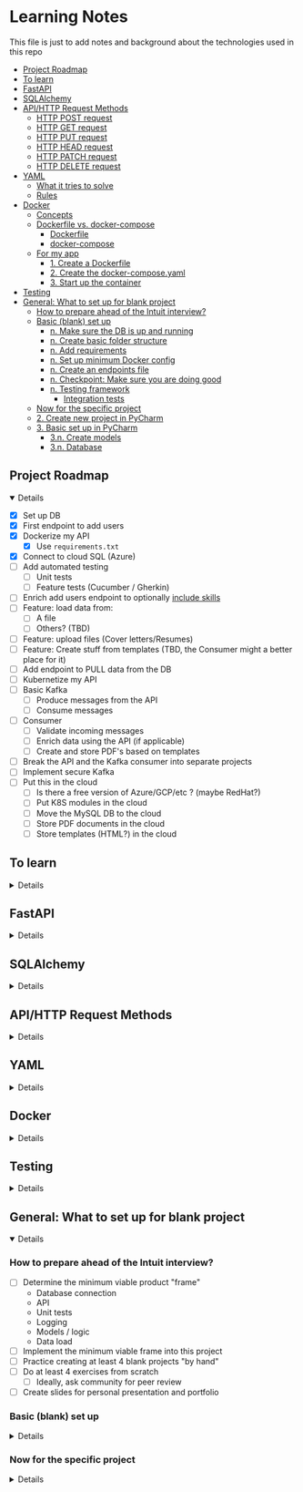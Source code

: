 # Learning Notes

This file is just to add notes and background about the technologies used in this repo

<!-- TOC -->

* [Project Roadmap](#project-roadmap)
* [To learn](#to-learn)
* [FastAPI](#fastapi)
* [SQLAlchemy](#sqlalchemy)
* [API/HTTP Request Methods](#apihttp-request-methods)
    * [HTTP POST request](#http-post-request)
    * [HTTP GET request](#http-get-request)
    * [HTTP PUT request](#http-put-request)
    * [HTTP HEAD request](#http-head-request)
    * [HTTP PATCH request](#http-patch-request)
    * [HTTP DELETE request](#http-delete-request)
* [YAML](#yaml)
    * [What it tries to solve](#what-it-tries-to-solve)
    * [Rules](#rules)
* [Docker](#docker)
    * [Concepts](#concepts)
    * [Dockerfile vs. docker-compose](#dockerfile-vs-docker-compose)
        * [Dockerfile](#dockerfile)
        * [docker-compose](#docker-compose)
    * [For my app](#for-my-app)
        * [1. Create a Dockerfile](#1-create-a-dockerfile)
        * [2. Create the docker-compose.yaml](#2-create-the-docker-composeyaml)
        * [3. Start up the container](#3-start-up-the-container)
* [Testing](#testing)
* [General: What to set up for blank project](#general-what-to-set-up-for-blank-project)
    * [How to prepare ahead of the Intuit interview?](#how-to-prepare-ahead-of-the-intuit-interview)
    * [Basic (blank) set up](#basic-blank-set-up)
        * [n. Make sure the DB is up and running](#n-make-sure-the-db-is-up-and-running)
        * [n. Create basic folder structure](#n-create-basic-folder-structure)
        * [n. Add requirements](#n-add-requirements)
        * [n. Set up minimum Docker config](#n-set-up-minimum-docker-config)
        * [n. Create an endpoints file](#n-create-an-endpoints-file)
        * [n. Checkpoint: Make sure you are doing good](#n-checkpoint-make-sure-you-are-doing-good)
        * [n. Testing framework](#n-testing-framework)
            * [Integration tests](#integration-tests)
    * [Now for the specific project](#now-for-the-specific-project)
    * [2. Create new project in PyCharm](#2-create-new-project-in-pycharm)
    * [3. Basic set up in PyCharm](#3-basic-set-up-in-pycharm)
        * [3.n. Create models](#3n-create-models)
        * [3.n. Database](#3n-database)

<!-- TOC -->

## Project Roadmap

<details open>

- [x] Set up DB
- [x] First endpoint to add users
- [x] Dockerize my API
    - [x] Use `requirements.txt`
- [x] Connect to cloud SQL (Azure)
- [ ] Add automated testing
    - [ ] Unit tests
    - [ ] Feature tests (Cucumber / Gherkin)
- [ ] Enrich add users endpoint to
  optionally [include skills](https://fastapi.tiangolo.com/tutorial/sql-databases/#__tabbed_1_3)
- [ ] Feature: load data from:
    - [ ] A file
    - [ ] Others? (TBD)
- [ ] Feature: upload files (Cover letters/Resumes)
- [ ] Feature: Create stuff from templates (TBD, the Consumer might a better place for it)
- [ ] Add endpoint to PULL data from the DB
- [ ] Kubernetize my API
- [ ] Basic Kafka
    - [ ] Produce messages from the API
    - [ ] Consume messages
- [ ] Consumer
    - [ ] Validate incoming messages
    - [ ] Enrich data using the API (if applicable)
    - [ ] Create and store PDF's based on templates
- [ ] Break the API and the Kafka consumer into separate projects
- [ ] Implement secure Kafka
- [ ] Put this in the cloud
    - [ ] Is there a free version of Azure/GCP/etc ? (maybe RedHat?)
    - [ ] Put K8S modules in the cloud
    - [ ] Move the MySQL DB to the cloud
    - [ ] Store PDF documents in the cloud
    - [ ] Store templates (HTML?) in the cloud

</details>

## To learn

<details>

- [ ] Check exactly what FastAPI is
- [ ] How does FastAPI compares to other solutions
- [ ] What exactly is `uvicorn`? is it just for Dev? is it only for FastAPI?
- [ ] WSGI vs ASGI
- [ ] Learn about API keys
- [ ] Learn about pydantic and other alternatives
- [ ] Also learn about GraphQL
    - [ ] How does it compare to REST for ease of implementation?
    - [ ] How does it compare to REST in other areas (e.g. performance)
- [ ] Add/use `requirements.txt` in my application
- [ ] What is the `__init__.py` (in the Python package folder) used for?
- [ ] Flask vs Uvicorn
- [ ] Learn what each section of `docker-compose.yaml` does
- [ ] `yield` vs `return`
- [ ] What is `sqllite` exactly? Is it good for local testing?

</details>

## FastAPI

<details>

- it is a framework to build RESTful API's
- It uses Pydantic intrinsically to validate, serialize and deserialize data
    - Pydantic is a data validation library for Python.
    - Pydantic is among the fastest data validation libraries for Python.
    - Pydantic provides type hints for schema validation and serialization through type annotations.
- Starlette
    - is a lightweight ASGI framework/toolkit, to support async functionality in Python.
    - great performance by independent benchmarks, which is inherited by FastAPI.
- Uvicorn
    - Uvicorn is a minimal low-level server/application web server for async frameworks
    - following the ASGI specification
- Automatically generate OpenAPI documentation
- Can run on Gunicorn (WSGI) and ASGI servers such as Uvicorn and Hypercorn, making it a good choice for production
  environments

</details>

## SQLAlchemy

<details>

- `declarative_base()` is a factory function that constructs a base class for declarative class definitions (which is
  assigned to the Base variable)
- The Declarative system is the typically used system provided by the SQLAlchemy ORM in order to define classes mapped
  to relational database tables.
    - However, as noted in Classical Mappings, Declarative is in fact a series of extensions that ride on top of the
      SQLAlchemy mapper() construct.
- To link a pydantic model to a SQLAlchemy model (table) we declare an inner `Config` class inside the pydantic model
    - In the `Config` class We set the value `orm_mode = True` to let pydantic know this is an ORM (duh!)
    - Pydantic's `orm_mode` will tell the Pydantic model to read the data even if it is not a dict, but an ORM model
    - This way, instead of only trying to get the id value from a dict, as in `id = data["id"]` it will also
      try `id = data.id`
- SQLAlchemy and many others are by default "lazy loading".
    - That means, they don't fetch the data for relationships (e.g. `User`-->`Skill`) unless you try to access the
      attribute that would contain that data.
    -

</details>

## API/HTTP Request Methods

<details>

These are the basic ones, see below for further reference:

- [https://www.freecodecamp.org/news/http-request-methods-explained/]
- [https://www.w3schools.com/tags/ref_httpmethods.asp]

### HTTP POST request

- We use POST to create a new resource.
- A POST request requires a body in which you define the data of the entity to be created.
- A successful POST request would be a 200 response code.
- No restrictions on data length

### HTTP GET request

- We use GET to read or retrieve a resource.
- A successful GET returns a response containing the information you requested.
- **Data sent is visible as part of the URL**
- should never be used when dealing with sensitive data

### HTTP PUT request

- We use PUT to modify (`insert`/`update`) a resource.
- PUT updates the entire resource with data that is passed in the body payload.
- If there is no resource that matches the request, it will create a new resource.
- It is idempotent: calling the same PUT request multiple times will always produce the same result. In contrast,
  calling a POST request repeatedly have side effects of creating the same resource multiple times.

### HTTP HEAD request

- HEAD is almost identical to GET, but without the response body.
- In other words, if GET /users returns a list of users, then HEAD /users will make the same request but will not return
  the list of users.
- useful for checking what a GET request will return before actually making a GET request
    - a HEAD request can read the Content-Length header to check the size of the file, without actually downloading the
      file.

### HTTP PATCH request

- We use PATCH to modify a part of a resource.
- With PATCH, you only need to pass in the data that you want to update.

### HTTP DELETE request

- It is used to, well.... delete data

</details>

## YAML

<details>

### What it tries to solve

- Set of standards to transfer data regardless of language (Python, Java, etc)
- Competes with JSON and XML, but simpler (in theory)

### Rules

```yaml
# This is a comment
# In general, lowercase is encouraged
# YAML is simply a key:value pair
course:
  # Notice the indentation for sub-elements!
  course_name: "Python rules"
  course_name2: Python rules # No quotes is still acceptable
  version: 1.1
  year: 2023
  price: &price 1000  # Notice the ampersand!! this indicates a re-usable variable
  is_public: true
  release_date: 2023-12-15 14:09:00 # Notice ISO-ish
  pre-enroll: null # null isused for ... well, nulls
  tags: # This is one way to declare an array (notice indentation + dashes)
    - python
    - web development
    - mysql
  teachers: [ "hugo", "paco", "luis" ]  # Another way for an array
  # Notice the following syntax, it declares an array of objects (compare to JSON [{},{}] )
  teacher_details:
    - name: "hugo"
      email: "hugo@gmail.com"
      role: "admin"
    - name: "paco"
      email: "paco@gmail.com"
      role: "servant"
    # Yet another way to write objects / dicts
    - { name: "luis",email: "luis@gmail.com",role: "runner" }
  short_desc: > # This is a multi-line string, when read, tabs and line breaks are removed
    mi mama
    me mima mucho
  long_desc: | # Another multiline but all indentation and linebreaks are KEPT
    mi mama
      me mima mucho
  process_payment: *price  # Notice the reference to the variable we declared above ^^
  parent_var: &parent # Again, declaring a variable
    one: two
  child_var:
    three: four
    <<: *parent  # This includes all sub-elements in parent, in the child variable 

```

</details>

## Docker

<details>

### Concepts

- dockerfile
    - blueprint for building images
        - more like a set of instructions IMO
- image
    - template for running containers
- container
    - The actual running code

### Dockerfile vs. docker-compose

- A `Dockerfile` describes how to build a Docker **image**, while Docker Compose is a command for running a Docker
  **container**.
- `docker-compose` is a tool for defining and running multi-container applications
- Use a Dockerfile to **define** your app’s environment, so it can be reproduced anywhere.
- Define the services of your app in docker-compose.yml, so you can run them together in an isolated environment.
- Use `docker compose up` and `docker compose command` to start and run your entire app.

#### Dockerfile

- Uses docker build commands, which use a “context,”
- Context: the set of files located in the specified PATH or URL
- The build process can refer to any of the files in the context
- the URL parameter can refer to
    - Git repositories,
    - pre-packaged tarball contexts
    - or plain text files
- A Docker image consists of read-only layers, each of which represents a Dockerfile instruction.
- The layers are stacked and each one is a delta of the changes from the previous layer
- In the following Example
    - FROM creates a layer from the ubuntu:18.04 Docker image.
    - COPY adds files from your Docker client’s current directory.
    - RUN builds your application with make.
    - CMD specifies what command to run within the container.

```dockerfile
FROM ubuntu:18.04
COPY . /app
RUN make /app
CMD python /app/app.py
```

- Trivia: you can have multiple `FROM` sections to pull assorted functionality from different places:

```dockerfile
FROM ubuntu:18.04
RUN apt-get update
RUN apt-get install -y odbcinst
RUN apt install -y unixodbc-dev
RUN apt-get install -y unixodbc

FROM Python:3.11
COPY . /app
RUN make /app
CMD python /app/app.py
```

- `requirements.txt`
    - You can make this one generic, i.e. don't specify a version, let `pip` decide

#### docker-compose

- "Adds" a new **writable** layer on top of the image
- All changes made to the running container, such as writing/modifying/deleting files, are done in this writable
  container layer

### For my app

#### 1. Create a Dockerfile

Remember: this is about creating the **image**

```dockerfile
# We copy the kernel functionality here. I'm using Python but it can be Devian, Ubuntu, ETC
FROM python:3.11

# Name the working dir
WORKDIR /app

# Copy "local" files to the container (in the `/app` folder)
# Sample:
COPY ./api/ ./api/
COPY ./requirements.txt .

# Install requirements in the container
RUN pip install --upgrade pip
# PRE-REQUISITE: Don't forget to refresh your requirements by doing : `pip freeze > requirements.txt`
RUN pip install -r ./requirements.txt
```

#### 2. Create the docker-compose.yaml

Note how you could spin up multiple container (in different ports) for escalabitily here

```yaml
version: "3"
services:
  # each service that could be executed from docker-compose goes here
  # note that the name can be anything (I just named it api)
  api:
    build: . # # config to build my image goes here... maybe? TODO: Investigate further
    expose:
      - 8000
    ports: # Port for my API
      - "8000:8000"
    restart: "always"
```

#### 3. Start up the container

```commandline
docker-compose up api
```

</details>

## Testing

<details>

- `pytest` provides unit testing
- BDD
    - Two options: `pytest-bdd` or `behave`
    - In theory `behave` is more flexible (e.g. file and method conventions) and easier, so that's what I'm running with
- pytest fixtures are used for dependency injection and app state
    - They will NOT be used in this project (using FastAPI dependency overrides instead)
- Override DB connection and test endpoints locally
    - Regular flow (prod/dev):
        1. engine is created by connecting to the URL (`database.py`)
        2. A `SessionLocal` is created based on the engine (`database.py`)
        3. The `Base` (`declarative_base`) is created here to add our ORM models to
        4. `app = FastAPI()` creates our API (`endpoints.py`)
        5. A method `get_session()` yields the `SessionLocal`. **Important**, this is where the magic happens
        6. In our `app` (for each endpoint) we introduce a dependency to the
           `session` (`add_users(model: UserModel, session: Session = Depends(get_session))`)
        7. The `session` gets passed down to the DAO for database usage
    - For tests, we need to override using fixtures (test file, UT or `steps.py`:
        1. We import `app` and `get_session` from our `endpoints.py` file, and the `Base` from `database.py`
        2. We create a "shadow" engine and session, connecting to the dummy DB (`sqlite` ?)
        3. We create a test version of `get_session()` (See step `e.` previously)
        4. Just to be sure, let's drop and re-create our tables: `Base.metadata.drop_all(engine)`
        5. Now re-create our ORM models in testing: `Base.metadata.create_all(bind=engine)`
        6. Super cool: we override the session like so: `app.dependency_overrides[get_session] = override_get_session`
        7. We leverage `TestClient` from FastAPI to create a testable version of our API: `client = TestClient(app)`
        8. And now we are ready to implement our tests: `response = client.get("/endpointName/")`
- Pro-tip: You can do ste-by-step debugging by using PyCharm's integrated FastAPI Run/Debug configuration

</details>

## General: What to set up for blank project

<details open>

### How to prepare ahead of the Intuit interview?

- [ ] Determine the minimum viable product "frame"
    - Database connection
    - API
    - Unit tests
    - Logging
    - Models / logic
    - Data load
- [ ] Implement the minimum viable frame into this project
- [ ] Practice creating at least 4 blank projects "by hand"
- [ ] Do at least 4 exercises from scratch
    - [ ] Ideally, ask community for peer review
- [ ] Create slides for personal presentation and portfolio

### Basic (blank) set up

<details> 

#### n. Make sure the DB is up and running

**IMPORTANT**: Consider creating a script for it

1. From Windows, open `Services`
2. Look for `MySQLServer`
3. Hit `Start`

#### n. Create basic folder structure

**NOTE**: _italics_ mean folder, `code` means file

- _api_
    - _database_
        - _daos_
        - _table_models_
        - `database.py`
    - _models_
    - `endpoints.py`
- _tests_
    - _unit_
    - _feature_
        - _steps_
            - `steps.py`
- _data_load_ (TBC)
    - **What here?**
- `Dockerfile`
- `docker-compose.yaml`
- `README.md`
- `requirements.txt`

#### n. Add requirements

```commandline
pip freeze > requirements.txt
```

Alternatively, you can leave your requirements as open as possible and let Docker figure out versioning:

```requirements
fastapi
sqlalchemy
pydantic
pytest
behave
requests
uvicorn
mssql
sqlserver
pyodbc
starlette.testclient
httpx
```

#### n. Set up minimum Docker config

`Dockerfile`:

```dockerfile
# Specify the parent image to pull core functionality from (in this case Python)
FROM python:3.11

# Name the working dir (will be set by Docker if we don't do it)
WORKDIR /app

# Copy "local" files to the container (in the `/app` folder)
# Sample:
COPY ./api/ ./api/
COPY ./requirements.txt .

# Install requirements in the container
RUN pip install --upgrade pip
# PRE-REQUISITE: Don't forget to refresh your requirements by doing : `pip freeze > requirements.txt`
RUN pip install -r ./requirements.txt
```

**IMPORTANT**: If you are using MS SQL things are more complex, make sure to add to `Dockerfile`:

```dockerfile
# Next section to be able to connect to Azure
## Make sure we get the latest version of our requirements
RUN apt-get update
## Start with installations
RUN apt-get install -y odbcinst
## This gets the MS SQL Drivers for Debian (apparently the default for the image is Debian)
### Get the public keys to be able to pull the sources from MS
RUN curl https://packages.microsoft.com/keys/microsoft.asc | apt-key add -
### Get the drivers
RUN curl https://packages.microsoft.com/config/debian/9/prod.list | tee /etc/apt/sources.list.d/mssql-release.list
RUN apt update
### Annoying, I need to accept the EULA. This was a HEADACHE to figure out
RUN ACCEPT_EULA=Y apt-get install -y msodbcsql18
RUN apt install -y unixodbc-dev
RUN apt-get install -y unixodbc
```

`docker-compose.yaml` :

```yaml
version: "3"
services:
  # each service that could be executed from docker-compose goes here
  # note that the name can be anything (I just named it api)
  api:
    build: . # config to build my image goes here... maybe? TODO: Investigate further
    expose:
      - 8000
    ports: # Port for my API
      - "8000:8000"
    restart: "always"
    # You could put the command in Dockerfile. Dealer's choice
    command: [ "uvicorn", "api.endpoints:app", "--host=0.0.0.0", "--reload" ]
    # This should prevent us from having to rebuild our image for every change
    volumes:
      - ./api/:/app/api
    # watch allows the app to auto-reload on code changes, very practical
    develop:
      watch:
        - action: sync+restart
          # The path to watch changes for
          path: api/
          # the target (within the container) for the path
          target: /app/api
          ignore:
            - __pycache__/
            - .env
            - .venv
            - env/
            - venv/
            - .idea/
        - action: rebuild
          path: Dockerfile
        - action: rebuild
          path: docker-compose.yaml
        - action: rebuild
          path: requirements.txt
```

#### n. Create an endpoints file

```python
from fastapi import FastAPI, Depends

from api.database.database import SessionLocal
from sqlalchemy.orm import Session
from api.models.user_model import UserModel
from api.database.daos.dao import Dao

app = FastAPI()


def get_session() -> SessionLocal:
    """
    We need to have an independent database session/connection (SessionLocal) per request, 
    use the same session through all the request and then close it after the request
    is finished.

    Returns:
        SessionLocal: A DB session to be used once
    """
    # fetch session
    session = SessionLocal()
    try:
        # `yield` returns a generator for the session, aka an iterable that can only iterate once
        # In this case it returns a new Session every time is called, but forgets the previous sessions immediately
        yield session
    finally:
        session.close()
```

#### n. Checkpoint: Make sure you are doing good

1. Start up the service

```commandline
docker-compose up api
```

2. See FastAPI:

```
http://localhost:8000/docs
```

#### n. Testing framework

Add requirements if you don't have them already:

```requirements
pytest
behave
requests
starlette.testclient
httpx
```

##### Integration tests

1. Let PyCharm do the deed for you. Just create a `.feature` file, example:

```gherkin
Feature: AddUsers
  # Add users with assorted combinations

  Scenario: Add Data with endpoint
    When The following is posted to the "add-users" endpoint using PUT
    """
    {"input":"dummy input"}
    """
    Then response should be
    """
    {"TBD":"TBD"}
    """
```

2. Now update the `steps.py`

```python
## TBD
```

</details> <!-- Basic (Blank) set up -->

### Now for the specific project

<details>

### 2. Create new project in PyCharm

### 3. Basic set up in PyCharm

#### 3.n. Create models

- For each model identified
    - Create a class, inheriting from `BaseModel` (`from pydantic import BaseModel`)
    - Add properties straight under the class, e.g.:

```python
class UserModel(BaseModel):
    id: Optional[int] = None
    name: str
    email: str
```

- Don't forget to add a `Config` class inside the model and set `orm_mode = True`, this tells pydantic that is a an
  Object-Relational (DB) model

#### 3.n. Database

</details> <!-- Now for the specific project -->

</details>


